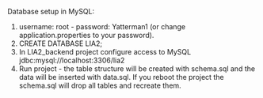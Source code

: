 Database setup in MySQL:

1) username: root - password: Yatterman1 (or change application.properties to your password).
2) CREATE DATABASE LIA2;
3) In LIA2_backend project configure access to MySQL jdbc:mysql://localhost:3306/lia2
4) Run project - the table structure will be created with schema.sql and the data will be inserted with data.sql. If you reboot the project the schema.sql will drop all tables and recreate them.
